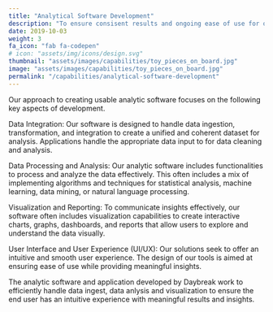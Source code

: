 ```yaml
---
title: "Analytical Software Development"
description: "To ensure consisent results and ongoing ease of use for our end users, we create analytic software and app development. Developing software solutions enable organizations to gather, process, analyze, and visualize data in order to extract insights, make informed decisions, and gain a competitive advantage"
date: 2019-10-03
weight: 3
fa_icon: "fab fa-codepen"
# icon: "assets/img/icons/design.svg"
thumbnail: "assets/images/capabilities/toy_pieces_on_board.jpg"
image: "assets/images/capabilities/toy_pieces_on_board.jpg"
permalink: "/capabilities/analytical-software-development"
---
```


Our approach to creating usable analytic software focuses on the following key aspects of development.

Data Integration: Our software is designed to handle data ingestion, transformation, and integration to create a unified and coherent dataset for analysis. Applications handle the appropriate data input to for data cleaning and analysis.

Data Processing and Analysis: Our analytic software includes functionalities to process and analyze the data effectively. This often includes a mix of implementing algorithms and techniques for statistical analysis, machine learning, data mining, or natural language processing.

Visualization and Reporting: To communicate insights effectively, our software often includes visualization capabilities to create interactive charts, graphs, dashboards, and reports that allow users to explore and understand the data visually.

User Interface and User Experience (UI/UX): Our solutions seek to offer an intuitive and smooth user experience. The design of our tools is aimed at ensuring ease of use while providing meaningful insights.

The analytic software and application developed by Daybreak work to efficiently handle data ingest, data anlysis and visualization to ensure the end user has an intuitive experience with meaningful results and insights.
